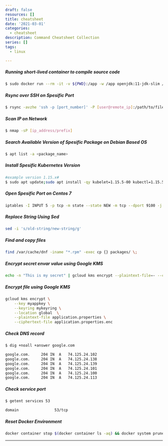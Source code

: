 ```yaml
---
draft: false
resources: []
title: cheatsheet
date: '2021-03-01'
categories:
  - cheatsheet
description: Command Cheatsheet Collection
series: []
tags:
  - linux

---
```


##### Running short-lived container to compile source code
```bash
$ sudo docker run --rm -it -v ${PWD}:/app -w /app openjdk:11-jdk-slim /bin/sh -c ./gradlew buildRun
```
   
##### Rsync over SSH on Spesific Port

```bash
$ rsync -avzhe 'ssh -p [port_number]' -P [user@remote_ip]:/path/to/file/source /path/to/file/destination
```
   
##### Scan IP on Network

```bash
$ nmap -sP [ip_address/prefix]
```
   
##### Search Available Version of Spesific Package on Debian Based OS

```bash
$ apt list -a <package_name>
```
   
##### Install Spesific Kubernetes Version

```bash
#example version 1.15.x#
$ sudo apt update;sudo apt install -qy kubelet=1.15.5-00 kubectl=1.15.5-00 kubeadm=1.15.5-00
```
   
##### Open Spesific Port on Centos 7

```bash
iptables -I INPUT 5 -p tcp -m state --state NEW -m tcp --dport 9100 -j ACCEPT
```
   
##### Replace String Using Sed

```bash
sed -i 's/old-string/new-string/g'
```

##### Find and copy files
```bash
find /var/cache/dnf -iname "*.rpm" -exec cp {} packages/ \;
```

##### Encrypt secret envar value using Google KMS
```bash
echo -n "This is my secret" | gcloud kms encrypt --plaintext-file=- --ciphertext-file=- --location=global --keyring=mykeyring --key=myappkey | base64 -w 0
```

##### Encrypt file using Google KMS
```bash
gcloud kms encrypt \
    --key myappkey \
    --keyring mykeyring \
    --location global  \
    --plaintext-file application.properties \
    --ciphertext-file application.properties.enc
```
##### Check DNS record
```bash
$ dig +noall +answer google.com

google.com.		204	IN	A	74.125.24.102
google.com.		204	IN	A	74.125.24.138
google.com.		204	IN	A	74.125.24.139
google.com.		204	IN	A	74.125.24.101
google.com.		204	IN	A	74.125.24.100
google.com.		204	IN	A	74.125.24.113
```

##### Check service port
```bash
$ getent services 53

domain                53/tcp
```
##### Reset Docker Environment
```bash
docker container stop $(docker container ls -aq) && docker system prune -af --volumes
```

---
